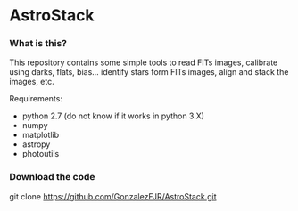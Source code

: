 # AstroStack

### What is this?
  
  This repository contains some simple tools to read FITs images, calibrate using darks, flats, bias... identify stars form FITs images, align and stack the images, etc.

  Requirements:
  - python 2.7 (do not know if it works in python 3.X)
  - numpy
  - matplotlib
  - astropy
  - photoutils

### Download the code

  git clone https://github.com/GonzalezFJR/AstroStack.git
